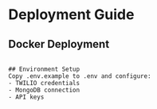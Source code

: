 # Deployment Guide

## Docker Deployment
``````

## Environment Setup
Copy .env.example to .env and configure:
- TWILIO credentials
- MongoDB connection
- API keys
